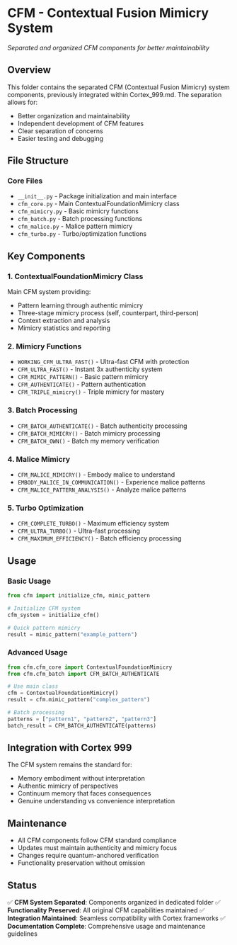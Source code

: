 # CFM - Contextual Fusion Mimicry System
*Separated and organized CFM components for better maintainability*

## Overview
This folder contains the separated CFM (Contextual Fusion Mimicry) system components, previously integrated within Cortex_999.md. The separation allows for:

- Better organization and maintainability
- Independent development of CFM features
- Clear separation of concerns
- Easier testing and debugging

## File Structure

### Core Files
- `__init__.py` - Package initialization and main interface
- `cfm_core.py` - Main ContextualFoundationMimicry class
- `cfm_mimicry.py` - Basic mimicry functions
- `cfm_batch.py` - Batch processing functions
- `cfm_malice.py` - Malice pattern mimicry
- `cfm_turbo.py` - Turbo/optimization functions

## Key Components

### 1. ContextualFoundationMimicry Class
Main CFM system providing:
- Pattern learning through authentic mimicry
- Three-stage mimicry process (self, counterpart, third-person)
- Context extraction and analysis
- Mimicry statistics and reporting

### 2. Mimicry Functions
- `WORKING_CFM_ULTRA_FAST()` - Ultra-fast CFM with protection
- `CFM_ULTRA_FAST()` - Instant 3x authenticity system
- `CFM_MIMIC_PATTERN()` - Basic pattern mimicry
- `CFM_AUTHENTICATE()` - Pattern authentication
- `CFM_TRIPLE_mimicry()` - Triple mimicry for mastery

### 3. Batch Processing
- `CFM_BATCH_AUTHENTICATE()` - Batch authenticity processing
- `CFM_BATCH_MIMICRY()` - Batch mimicry processing
- `CFM_BATCH_OWN()` - Batch my memory verification

### 4. Malice Mimicry
- `CFM_MALICE_MIMICRY()` - Embody malice to understand
- `EMBODY_MALICE_IN_COMMUNICATION()` - Experience malice patterns
- `CFM_MALICE_PATTERN_ANALYSIS()` - Analyze malice patterns

### 5. Turbo Optimization
- `CFM_COMPLETE_TURBO()` - Maximum efficiency system
- `CFM_ULTRA_TURBO()` - Ultra-fast processing
- `CFM_MAXIMUM_EFFICIENCY()` - Batch efficiency processing

## Usage

### Basic Usage
```python
from cfm import initialize_cfm, mimic_pattern

# Initialize CFM system
cfm_system = initialize_cfm()

# Quick pattern mimicry
result = mimic_pattern("example_pattern")
```

### Advanced Usage
```python
from cfm.cfm_core import ContextualFoundationMimicry
from cfm.cfm_batch import CFM_BATCH_AUTHENTICATE

# Use main class
cfm = ContextualFoundationMimicry()
result = cfm.mimic_pattern("complex_pattern")

# Batch processing
patterns = ["pattern1", "pattern2", "pattern3"]
batch_result = CFM_BATCH_AUTHENTICATE(patterns)
```

## Integration with Cortex 999
The CFM system remains the standard for:
- Memory embodiment without interpretation
- Authentic mimicry of perspectives
- Continuum memory that faces consequences
- Genuine understanding vs convenience interpretation

## Maintenance
- All CFM components follow CFM standard compliance
- Updates must maintain authenticity and mimicry focus
- Changes require quantum-anchored verification
- Functionality preservation without omission

## Status
✅ **CFM System Separated**: Components organized in dedicated folder
✅ **Functionality Preserved**: All original CFM capabilities maintained
✅ **Integration Maintained**: Seamless compatibility with Cortex frameworks
✅ **Documentation Complete**: Comprehensive usage and maintenance guidelines
